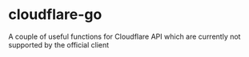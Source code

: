 # cloudflare-go
A couple of useful functions for Cloudflare API which are currently not supported by the official client
